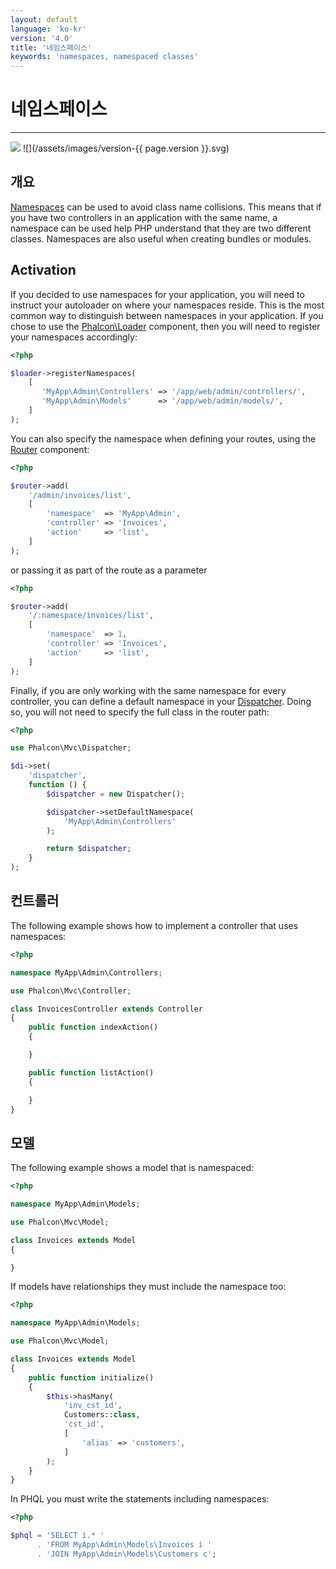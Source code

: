 ```yaml
---
layout: default
language: 'ko-kr'
version: '4.0'
title: '네임스페이스'
keywords: 'namespaces, namespaced classes'
---
```


# 네임스페이스
- - -
![](/assets/images/document-status-stable-success.svg) ![](/assets/images/version-{{ page.version }}.svg)

## 개요
[Namespaces][namespaces] can be used to avoid class name collisions. This means that if you have two controllers in an application with the same name, a namespace can be used help PHP understand that they are two different classes. Namespaces are also useful when creating bundles or modules.

## Activation
If you decided to use namespaces for your application, you will need to instruct your autoloader on where your namespaces reside. This is the most common way to distinguish between namespaces in your application. If you chose to use the [Phalcon\Loader](loader) component, then you will need to register your namespaces accordingly:

```php
<?php

$loader->registerNamespaces(
    [
       'MyApp\Admin\Controllers' => '/app/web/admin/controllers/',
       'MyApp\Admin\Models'      => '/app/web/admin/models/',
    ]
);
```

You can also specify the namespace when defining your routes, using the [Router](routing) component:

```php
<?php

$router->add(
    '/admin/invoices/list',
    [
        'namespace'  => 'MyApp\Admin',
        'controller' => 'Invoices',
        'action'     => 'list',
    ]
);
```

or passing it as part of the route as a parameter

```php
<?php

$router->add(
    '/:namespace/invoices/list',
    [
        'namespace'  => 1,
        'controller' => 'Invoices',
        'action'     => 'list',
    ]
);
```

Finally, if you are only working with the same namespace for every controller, you can define a default namespace in your [Dispatcher](dispatcher). Doing so, you will not need to specify the full class in the router path:

```php
<?php

use Phalcon\Mvc\Dispatcher;

$di->set(
    'dispatcher',
    function () {
        $dispatcher = new Dispatcher();

        $dispatcher->setDefaultNamespace(
            'MyApp\Admin\Controllers'
        );

        return $dispatcher;
    }
);
```

## 컨트롤러
The following example shows how to implement a controller that uses namespaces:

```php
<?php

namespace MyApp\Admin\Controllers;

use Phalcon\Mvc\Controller;

class InvoicesController extends Controller
{
    public function indexAction()
    {

    }

    public function listAction()
    {

    }
}
```

## 모델
The following example shows a model that is namespaced:

```php
<?php

namespace MyApp\Admin\Models;

use Phalcon\Mvc\Model;

class Invoices extends Model
{

}
```

If models have relationships they must include the namespace too:

```php
<?php

namespace MyApp\Admin\Models;

use Phalcon\Mvc\Model;

class Invoices extends Model
{
    public function initialize()
    {
        $this->hasMany(
            'inv_cst_id',
            Customers::class,
            'cst_id',
            [
                'alias' => 'customers',
            ]
        );
    }
}
```

In PHQL you must write the statements including namespaces:

```php
<?php

$phql = 'SELECT i.* '
      . 'FROM MyApp\Admin\Models\Invoices i '
      . 'JOIN MyApp\Admin\Models\Customers c';
```

[namespaces]: https://php.net/manual/en/language.namespaces.php 